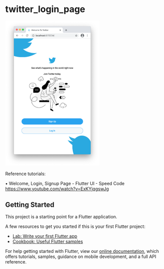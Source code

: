 # twitter_login_page

<img alt="Welcome Screen" src="welcome_screen.png" width="300">

Reference tutorials:  

• Welcome, Login, Signup Page - Flutter UI - Speed Code  
<https://www.youtube.com/watch?v=ExKYjqgswJg>

## Getting Started

This project is a starting point for a Flutter application.

A few resources to get you started if this is your first Flutter project:

- [Lab: Write your first Flutter app](https://flutter.dev/docs/get-started/codelab)
- [Cookbook: Useful Flutter samples](https://flutter.dev/docs/cookbook)

For help getting started with Flutter, view our
[online documentation](https://flutter.dev/docs), which offers tutorials,
samples, guidance on mobile development, and a full API reference.
